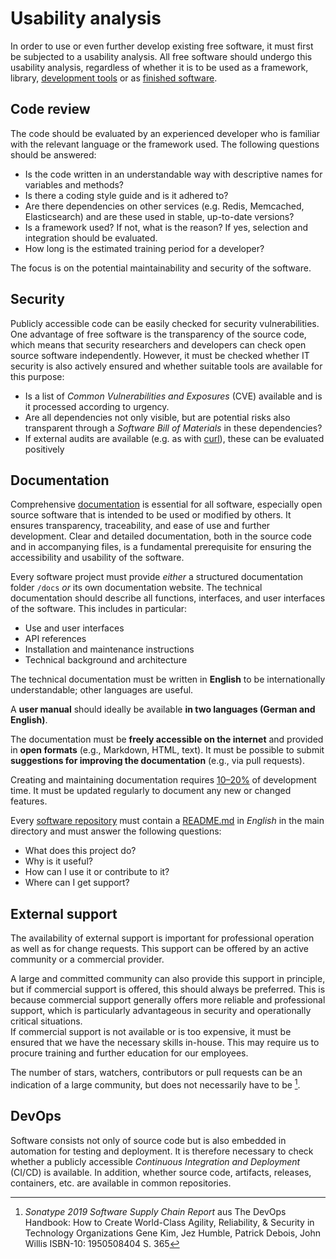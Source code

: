# Usability analysis

In order to use or even further develop existing free software, it must first be subjected to a usability analysis.
All free software should undergo this usability analysis, regardless of whether it is to be used as a framework, library, [development tools](./in-house-development.html) or as [finished software](./use.html).

## Code review

The code should be evaluated by an experienced developer who is familiar with the relevant language or the framework used. 
The following questions should be answered:

* Is the code written in an understandable way with descriptive names for variables and methods?
* Is there a coding style guide and is it adhered to?
* Are there dependencies on other services (e.g. Redis, Memcached, Elasticsearch) and are these used in stable, up-to-date versions?
* Is a framework used? If not, what is the reason? If yes, selection and integration should be evaluated.
* How long is the estimated training period for a developer?

The focus is on the potential maintainability and security of the software.


## Security

Publicly accessible code can be easily checked for security vulnerabilities.
One advantage of free software is the transparency of the source code, which means that security researchers and developers can check open source software independently.
However, it must be checked whether IT security is also actively ensured and whether suitable tools are available for this purpose:

* Is a list of _Common Vulnerabilities and Exposures_ (CVE) available and is it processed according to urgency.
* Are all dependencies not only visible, but are potential risks also transparent through a _Software Bill of Materials_ in these dependencies?
* If external audits are available (e.g. as with [curl](https://daniel.haxx.se/blog/2016/11/23/curl-security-audit/)), these can be evaluated positively

## Documentation

Comprehensive [documentation](https://opensource.com/article/20/3/documentation) is essential for all software, especially open source software that is intended to be used or modified by others. It ensures transparency, traceability, and ease of use and further development.
Clear and detailed documentation, both in the source code and in accompanying files, is a fundamental prerequisite for ensuring the accessibility and usability of the software.

Every software project must provide *either* a structured documentation folder `/docs` *or* its own documentation website.
The technical documentation should describe all functions, interfaces, and user interfaces of the software. This includes in particular:

* Use and user interfaces  
* API references  
* Installation and maintenance instructions  
* Technical background and architecture  

The technical documentation must be written in __English__ to be internationally understandable; other languages are useful.  

A __user manual__ should ideally be available **in two languages (German and English)**.  

The documentation must be **freely accessible on the internet** and provided in **open formats** (e.g., Markdown, HTML, text).
It must be possible to submit **suggestions for improving the documentation** (e.g., via pull requests).

Creating and maintaining documentation requires [10–20%](https://opensource.com/article/20/3/documentation) of development time.
It must be updated regularly to document any new or changed features.

Every [software repository](repositories) must contain a [README.md](https://opensource.guide/de/starting-a-project/#eine-readme-schreiben) in *English* in the main directory and must answer the following questions:

* What does this project do?
* Why is it useful?
* How can I use it or contribute to it?
* Where can I get support?


## External support

The availability of external support is important for professional operation as well as for change requests.
This support can be offered by an active community or a commercial provider.

A large and committed community can also provide this support in principle, but if commercial support is offered, this should always be preferred.
This is because commercial support generally offers more reliable and professional support, which is particularly advantageous in security and operationally critical situations.  
If commercial support is not available or is too expensive, it must be ensured that we have the necessary skills in-house.
This may require us to procure training and further education for our employees.

The number of stars, watchers, contributors or pull requests can be an indication of a large community, but does not necessarily have to be [^DevOps_Handbook_stars].

## DevOps

Software consists not only of source code but is also embedded in automation for testing and deployment.
It is therefore necessary to check whether a publicly accessible _Continuous Integration and Deployment_ (CI/CD) is available.
In addition, whether source code, artifacts, releases, containers, etc. are available in common repositories.

[^DevOps_Handbook_stars]: _Sonatype 2019 Software Supply Chain Report_ aus The DevOps Handbook: How to Create World-Class Agility, Reliability, & Security in Technology Organizations Gene Kim, Jez Humble, Patrick Debois, John Willis ISBN-10: 1950508404 S. 365
